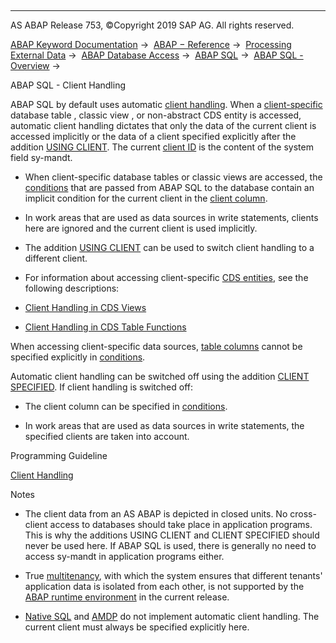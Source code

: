   

* * *

AS ABAP Release 753, ©Copyright 2019 SAP AG. All rights reserved.

[ABAP Keyword Documentation](https://help.sap.com/doc/abapdocu_753_index_htm/7.53/en-US/abenabap.htm) →  [ABAP − Reference](https://help.sap.com/doc/abapdocu_753_index_htm/7.53/en-US/abenabap_reference.htm) →  [Processing External Data](https://help.sap.com/doc/abapdocu_753_index_htm/7.53/en-US/abenabap_language_external_data.htm) →  [ABAP Database Access](https://help.sap.com/doc/abapdocu_753_index_htm/7.53/en-US/abenabap_sql.htm) →  [ABAP SQL](https://help.sap.com/doc/abapdocu_753_index_htm/7.53/en-US/abenopensql.htm) →  [ABAP SQL - Overview](https://help.sap.com/doc/abapdocu_753_index_htm/7.53/en-US/abenopen_sql_oview.htm) → 

ABAP SQL - Client Handling

ABAP SQL by default uses automatic [client handling](https://help.sap.com/doc/abapdocu_753_index_htm/7.53/en-US/abenclient_handling_glosry.htm "Glossary Entry"). When a [client-specific](https://help.sap.com/doc/abapdocu_753_index_htm/7.53/en-US/abenclient_dependence_glosry.htm "Glossary Entry") database table , classic view , or non-abstract CDS entity is accessed, automatic client handling dictates that only the data of the current client is accessed implicitly or the data of a client specified explicitly after the addition [USING CLIENT](https://help.sap.com/doc/abapdocu_753_index_htm/7.53/en-US/abapselect_client.htm). The current [client ID](https://help.sap.com/doc/abapdocu_753_index_htm/7.53/en-US/abenclient_identifier_glosry.htm "Glossary Entry") is the content of the system field sy-mandt.

-   When client-specific database tables or classic views are accessed, the [conditions](https://help.sap.com/doc/abapdocu_753_index_htm/7.53/en-US/abenwhere_logexp.htm) that are passed from ABAP SQL to the database contain an implicit condition for the current client in the [client column](https://help.sap.com/doc/abapdocu_753_index_htm/7.53/en-US/abenclient_column_glosry.htm "Glossary Entry").

-   In work areas that are used as data sources in write statements, clients here are ignored and the current client is used implicitly.

-   The addition [USING CLIENT](https://help.sap.com/doc/abapdocu_753_index_htm/7.53/en-US/abapselect_client.htm) can be used to switch client handling to a different client.

-   For information about accessing client-specific [CDS entities](https://help.sap.com/doc/abapdocu_753_index_htm/7.53/en-US/abencds_entity_glosry.htm "Glossary Entry"), see the following descriptions:

-   [Client Handling in CDS Views](https://help.sap.com/doc/abapdocu_753_index_htm/7.53/en-US/abencds_client_handling.htm)

-   [Client Handling in CDS Table Functions](https://help.sap.com/doc/abapdocu_753_index_htm/7.53/en-US/abencds_func_client_handling.htm)

When accessing client-specific data sources, [table columns](https://help.sap.com/doc/abapdocu_753_index_htm/7.53/en-US/abenclient_column_glosry.htm "Glossary Entry") cannot be specified explicitly in [conditions](https://help.sap.com/doc/abapdocu_753_index_htm/7.53/en-US/abenwhere_logexp.htm).

Automatic client handling can be switched off using the addition [CLIENT SPECIFIED](https://help.sap.com/doc/abapdocu_753_index_htm/7.53/en-US/abapselect_client.htm). If client handling is switched off:

-   The client column can be specified in [conditions](https://help.sap.com/doc/abapdocu_753_index_htm/7.53/en-US/abenwhere_logexp.htm).

-   In work areas that are used as data sources in write statements, the specified clients are taken into account.

Programming Guideline

[Client Handling](https://help.sap.com/doc/abapdocu_753_index_htm/7.53/en-US/abenclient_handling_guidl.htm "Guideline")

Notes

-   The client data from an AS ABAP is depicted in closed units. No cross-client access to databases should take place in application programs. This is why the additions USING CLIENT and CLIENT SPECIFIED should never be used here. If ABAP SQL is used, there is generally no need to access sy-mandt in application programs either.

-   True [multitenancy](https://help.sap.com/doc/abapdocu_753_index_htm/7.53/en-US/abenmegatenancy_glosry.htm "Glossary Entry"), with which the system ensures that different tenants' application data is isolated from each other, is not supported by the [ABAP runtime environment](https://help.sap.com/doc/abapdocu_753_index_htm/7.53/en-US/abenabap_runtime_envir_glosry.htm "Glossary Entry") in the current release.

-   [Native SQL](https://help.sap.com/doc/abapdocu_753_index_htm/7.53/en-US/abennative_sql.htm) and [AMDP](https://help.sap.com/doc/abapdocu_753_index_htm/7.53/en-US/abenamdp_glosry.htm "Glossary Entry") do not implement automatic client handling. The current client must always be specified explicitly here.